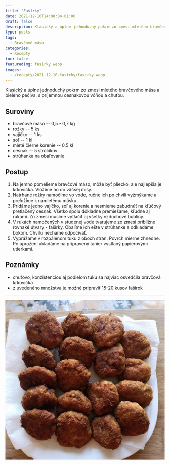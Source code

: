 ```yaml
---
title: "Fašírky"
date: 2021-12-10T14:08:04+01:00
draft: false
description: Klasický a úplne jednoduchý pokrm zo zmesi mletého bravčového mäsa a bieleho pečiva, s príjemnou cesnakovou vôňou a chuťou.
type: posts
tags:
  - Bravčové mäso
categories:
  - Recepty
toc: false
featuredImg: fasirky.webp
images:
  - /recepty/2021-12-10-fasirky/fasirky.webp
---
```


Klasický a úplne jednoduchý pokrm zo zmesi mletého bravčového mäsa a bieleho pečiva, s príjemnou cesnakovou vôňou a chuťou.

## Suroviny

- bravčové mäso -- 0,5 - 0,7 kg
- rožky -- 5 ks
- vajíčko -- 1 ks
- soľ -- 1 kl
- mleté čierne korenie -- 0,5 kl
- cesnak -- 5 strúčikov
- strúhanka na obaľovanie

## Postup

1. Na jemno pomelieme bravčové mäso, môže byť pliecko, ale najlepšia je krkovička. Vložíme ho do väčšej misy.
2. Natrhané rožky namočíme vo vode, ručne ich po chvíli vyžmýkame a preložíme k namletému mäsku.
3. Pridáme jedno vajíčko, soľ aj korenie a nesmieme zabudnúť na kľúčový pretlačený cesnak. Všetko spolu dôkladne premiešame, kľudne aj rukami. Zo zmesi musíme vytlačiť aj všetky vzduchové bubliny.
4. V rukách namočených v studenej vode tvarujeme zo zmesi približne rovnaké útvary - fašírky. Obalíme ich ešte v strúhanke a odkladáme bokom. Chvíľu necháme odpočívať.
5. Vyprážame v rozpálenom tuku z oboch strán. Povrch mierne zhnedne. Po upražení ukladáme na pripravený tanier vystlaný papierovými utierkami.

## Poznámky

- chuťovo, konzistenciou aj podielom tuku sa najviac osvedčila bravčová krkovička
- z uvedeného množstva je možné pripraviť 15-20 kusov fašírok

---

![Fašírky](fasirky.webp "Fašírky (autor: zwieratko, 2021)")
